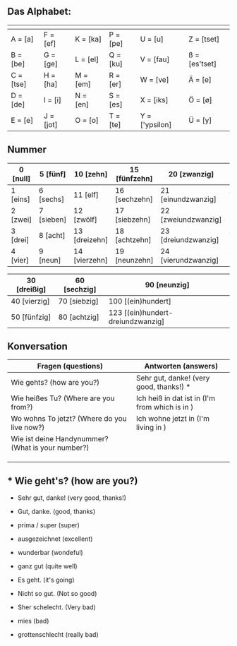 ## Das Alphabet:
[]() | []() | []() | []() | []() | []() | 
--- | --- | --- | --- | --- | --- |
| A = [a]   | F = [ef]  | K = [ka] | P = [pe] | U = [u]        | Z = [tset]    |
| B = [be]  | G = [ge]  | L = [el] | Q = [ku] | V = [fau]      | ß = [es'tset] |
| C = [tse] | H = [ha]  | M = [em] | R = [er] | W = [ve]       | Ä = [e]       |
| D = [de]  | I = [i]   | N = [en] | S = [es] | X = [iks]      | Ö = [ø]       |
| E = [e]   | J = [jot] | O = [o]  | T = [te] | Y = ['ypsilon] | Ü = [y]       |

## Nummer
| 0 [null] | 5 [fünf]   | 10 [zehn]     | 15 [fünfzehn] | 20 [zwanzig]        | 25 [fünfundzwanzig]   |
| -------- | ---------- | ------------- | ------------- | ------------------- | --------------------- |
| 1 [eins] | 6 [sechs]  | 11 [elf]      | 16 [sechzehn] | 21 [einundzwanzig]  | 26 [sechsundzwanzig]  |
| 2 [zwei] | 7 [sieben] | 12 [zwölf]    | 17 [siebzehn] | 22 [zweiundzwanzig] | 27 [siebenundzwanzig] |
| 3 [drei] | 8 [acht]   | 13 [dreizehn] | 18 [achtzehn] | 23 [dreiundzwanzig] | 28 [achtundzwanzig]   |
| 4 [vier] | 9 [neun]   | 14 [vierzehn] | 19 [neunzehn] | 24 [vierundzwanzig] | 29 [neunundzwanzig]   |

| 30 [dreißig] | 60 [sechzig] | 90 [neunzig]                      |
| ------------ | ------------ | --------------------------------- | 
| 40 [vierzig] | 70 [siebzig] | 100 [(ein)hundert]                |
| 50 [fünfzig] | 80 [achtzig] | 123 [(ein)hundert-dreiundzwanzig] |

## Konversation
| Fragen (questions)                                | Antworten (answers)                              |
| ------------------------------------------------- | ------------------------------------------------ |
| Wie gehts? (how are you?)                         | Sehr gut, danke! (very good, thanks!) \*          |
| Wie heißes Tu? (Where are you from?)              | Ich  heiß in <Stadt> dat ist in <Land> (I'm from <city> which is in <country>) |
| Wo wohns To jetzt? (Where do you live now?)       | Ich wohne jetzt in <Stadt> (I'm living in <Land>) |
| Wie ist deine Handynummer? (What is your number?) |                                         |
|                                                   |                                         |
|                                                   |                                         |
|                                                   |                                         |


## * Wie geht's? (how are you?)
* Sehr gut, danke! (very good, thanks!)
* Gut, danke. (good, thanks)
* prima / super (super)
* ausgezeichnet (excellent)
* wunderbar (wondeful)
* ganz gut (quite well)

* Es geht. (it's going)

* Nicht so gut. (Not so good)
* Sher schelecht. (Very bad)
* mies (bad)
* grottenschlecht (really bad)
